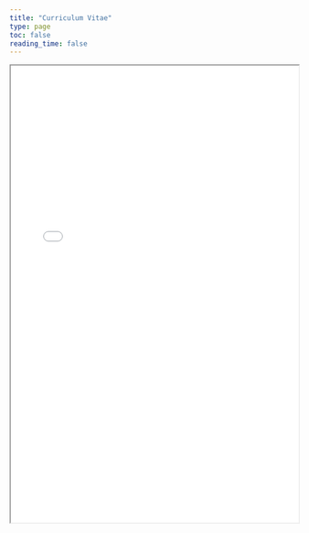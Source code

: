 ```yaml
---
title: "Curriculum Vitae"
type: page
toc: false
reading_time: false
---
```


<iframe src="/uploads/lucalooser_cv.pdf" width="100%" height="800px"></iframe>



